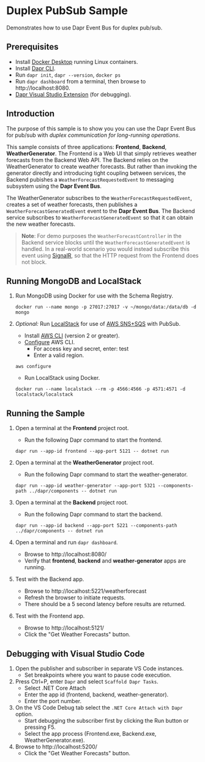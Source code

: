 # Duplex PubSub Sample

Demonstrates how to use Dapr Event Bus for duplex pub/sub.

## Prerequisites
- Install [Docker Desktop](https://www.docker.com/products/docker-desktop) running Linux containers.
- Install [Dapr CLI](https://docs.dapr.io/getting-started/install-dapr-cli/).
- Run `dapr init`, `dapr --version`, `docker ps`
- Run `dapr dashboard` from a terminal, then browse to http://localhost:8080.
- [Dapr Visual Studio Extension](https://github.com/microsoft/vscode-dapr) (for debugging).

## Introduction

The purpose of this sample is to show you you can use the Dapr Event Bus for pub/sub with _duplex communication for long-running operations_.

This sample consists of three applications: **Frontend**, **Backend**, **WeatherGenerator**. The Frontend is a Web UI that simply retrieves weather forecasts from the Backend Web API. The Backend relies on the WeatherGenerator to create weather forecasts. But rather than invoking the generator directly and introducing tight coupling between services, the Backend pubishes a `WeatherForecastRequestedEvent` to messaging subsystem using the **Dapr Event Bus**.

The WeatherGenerator subscribes to the `WeatherForecastRequestedEvent`, creates a set of weather forecasts, then publishes a `WeatherForecastGeneratedEvent` event to the **Dapr Event Bus**. The Backend service subscribes to `WeatherForecastGeneratedEvent` so that it can obtain the new weather forecasts.

> **Note**: For demo purposes the `WeatherForecastController` in the Backend service blocks until the `WeatherForecastGeneratedEvent` is handled. In a real-world scenario you would instead subscribe this event using [SignalR](https://dotnet.microsoft.com/apps/aspnet/signalr), so that the HTTP request from the Frontend does not block.

## Running MongoDB and LocalStack 

1. Run MongoDB using Docker for use with the Schema Registry.

   ```
   docker run --name mongo -p 27017:27017 -v ~/mongo/data:/data/db -d mongo
   ```

2. *Optional:* Run [LocalStack](https://github.com/localstack/localstack) for use of [AWS SNS+SQS](https://docs.dapr.io/operations/components/setup-pubsub/supported-pubsub/setup-aws-snssqs/) with PubSub.
   - Install [AWS CLI](https://docs.aws.amazon.com/cli/latest/userguide/install-cliv2.html) (version 2 or greater).
   - [Configure](https://docs.aws.amazon.com/cli/latest/userguide/cli-chap-configure.html) AWS CLI.
     - For access key and secret, enter: test
     - Enter a valid region.

   ```
   aws configure
   ```

   - Run LocalStack using Docker.

   ```
   docker run --name localstack --rm -p 4566:4566 -p 4571:4571 -d localstack/localstack
   ```

## Running the Sample

1. Open a terminal at the **Frontend** project root.
   - Run the following Dapr command to start the frontend.

    ```
    dapr run --app-id frontend --app-port 5121 -- dotnet run
    ```

2. Open a terminal at the **WeatherGenerator** project root.
   - Run the following Dapr command to start the weather-generator.

    ```
    dapr run --app-id weather-generator --app-port 5321 --components-path ../dapr/components -- dotnet run
    ```

3. Open a terminal at the **Backend** project root.
   - Run the following Dapr command to start the backend.

    ```
    dapr run --app-id backend --app-port 5221 --components-path ../dapr/components -- dotnet run
    ```

4. Open a terminal and run `dapr dashboard`.
   - Browse to http://localhost:8080/
   - Verify that **frontend**, **backend** and **weather-generator** apps are running.
5. Test with the Backend app.
   - Browse to http://localhost:5221/weatherforecast
   - Refresh the browser to initiate requests.
   - There should be a 5 second latency before results are returned.
6. Test with the Frontend app.
   - Browse to http://localhost:5121/
   - Click the "Get Weather Forecasts" button.

## Debugging with Visual Studio Code

1. Open the publisher and subscriber in separate VS Code instances.
   - Set breakpoints where you want to pause code execution.
2. Press Ctrl+P, enter `Dapr` and select `Scaffold Dapr Tasks`.
   - Select .NET Core Attach
   - Enter the app id (frontend, backend, weather-generator).
   - Enter the port number.
3. On the VS Code Debug tab select the `.NET Core Attach with Dapr` option.
   - Start debugging the subscriber first by  clicking the Run button or pressing F5.
   - Select the app process (Frontend.exe, Backend.exe, WeatherGenerator.exe).
4. Browse to http://localhost:5200/
   - Click the "Get Weather Forecasts" button.
